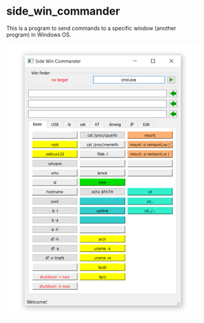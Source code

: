 # side_win_commander
This is a program to send commands to a specific window (another program) in Windows OS.

![Side win commander](side_win_cmder.png)
